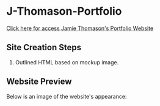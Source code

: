 # J-Thomason-Portfolio

[Click here for access Jamie Thomason's Portfolio Website](https://jamiethomason.github.io/J-Thomason-Portfolio/)

## Site Creation Steps
1. Outlined HTML based on mockup image.

## Website Preview
Below is an image of the website's appearance:
